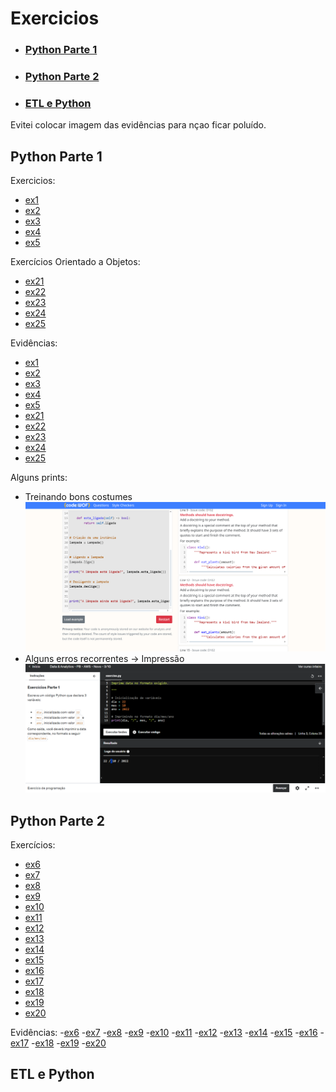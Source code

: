 # Exercicios 

- ### [Python Parte 1]()
- ### [Python Parte 2]()
- ### [ETL e Python]()

Evitei colocar imagem das evidências para nçao ficar poluído.
## Python Parte 1
Exercicios:
- [ex1](/Sprint3/Exercicios/Python%20Parte%201/ex1.txt)
- [ex2](/Sprint3/Exercicios/Python%20Parte%201/ex2.txt)
- [ex3](/Sprint3/Exercicios/Python%20Parte%201/ex3.txt)
- [ex4](/Sprint3/Exercicios/Python%20Parte%201/ex4.txt)
- [ex5](/Sprint3/Exercicios/Python%20Parte%201/ex5.txt)

Exercícios Orientado a Objetos:
- [ex21](/Sprint3/Exercicios/Python%20Parte%201/ex21.txt)
- [ex22](/Sprint3/Exercicios/Python%20Parte%201/ex22.txt)
- [ex23](/Sprint3/Exercicios/Python%20Parte%201/ex23.txt)
- [ex24](/Sprint3/Exercicios/Python%20Parte%201/ex24.txt)
- [ex25](/Sprint3/Exercicios/Python%20Parte%201/ex25.txt)

Evidências:
- [ex1](/Sprint3/Evidências/ExerciciosPython1/ex1.png)
- [ex2](/Sprint3/Evidências/ExerciciosPython1/ex2.png)
- [ex3](/Sprint3/Evidências/ExerciciosPython1/ex3.png)
- [ex4](/Sprint3/Evidências/ExerciciosPython1/ex4.png)
- [ex5](/Sprint3/Evidências/ExerciciosPython1/ex5.png)
- [ex21](/Sprint3/Evidências/ExerciciosPython1/ex21.png)
- [ex22](/Sprint3/Evidências/ExerciciosPython1/ex22.png)
- [ex23](/Sprint3/Evidências/ExerciciosPython1/ex23.png)
- [ex24](/Sprint3/Evidências/ExerciciosPython1/ex24.png)
- [ex25](/Sprint3/Evidências/ExerciciosPython1/ex25.png)

Alguns prints:
- Treinando bons costumes
![bons costumes](/Sprint3/Evidências/ExerciciosPython1/bonsCostumesPy.png)
- Alguns erros recorrentes -> Impressão
![erro de impressão](/Sprint3/Evidências/ExerciciosPython1/erroDeImpressao.png)

## Python Parte 2
Exercícios:
- [ex6](/Sprint3/Exercicios/Python%20Parte%202/ex6.txt)
- [ex7](/Sprint3/Exercicios/Python%20Parte%202/ex7.txt)
- [ex8](/Sprint3/Exercicios/Python%20Parte%202/ex8.txt)
- [ex9](/Sprint3/Exercicios/Python%20Parte%202/ex9.txt)
- [ex10](/Sprint3/Exercicios/Python%20Parte%202/ex10.txt)
- [ex11](/Sprint3/Exercicios/Python%20Parte%202/ex11.txt)
- [ex12](/Sprint3/Exercicios/Python%20Parte%202/ex12.txt)
- [ex13](/Sprint3/Exercicios/Python%20Parte%202/ex13.txt)
- [ex14](/Sprint3/Exercicios/Python%20Parte%202/ex14.txt)
- [ex15](/Sprint3/Exercicios/Python%20Parte%202/ex15.txt)
- [ex16](/Sprint3/Exercicios/Python%20Parte%202/ex16.txt)
- [ex17](/Sprint3/Exercicios/Python%20Parte%202/ex17.txt)
- [ex18](/Sprint3/Exercicios/Python%20Parte%202/ex18.txt)
- [ex19](/Sprint3/Exercicios/Python%20Parte%202/ex19.txt)
- [ex20](/Sprint3/Exercicios/Python%20Parte%202/ex20.txt)

Evidências:
-[ex6](/Sprint3/Evidências/ExerciciosPython2/ex6.png)
-[ex7](/Sprint3/Evidências/ExerciciosPython2/ex7.png)
-[ex8](/Sprint3/Evidências/ExerciciosPython2/ex8.png)
-[ex9](/Sprint3/Evidências/ExerciciosPython2/ex9.png)
-[ex10](/Sprint3/Evidências/ExerciciosPython2/ex10.png)
-[ex11](/Sprint3/Evidências/ExerciciosPython2/ex11.png)
-[ex12](/Sprint3/Evidências/ExerciciosPython2/ex12.png)
-[ex13](/Sprint3/Evidências/ExerciciosPython2/ex13.png)
-[ex14](/Sprint3/Evidências/ExerciciosPython2/ex14.png)
-[ex15](/Sprint3/Evidências/ExerciciosPython2/ex15.png)
-[ex16](/Sprint3/Evidências/ExerciciosPython2/ex16.png)
-[ex17](/Sprint3/Evidências/ExerciciosPython2/ex17.png)
-[ex18](/Sprint3/Evidências/ExerciciosPython2/ex18.png)
-[ex19](/Sprint3/Evidências/ExerciciosPython2/ex19.png)
-[ex20](/Sprint3/Evidências/ExerciciosPython2/ex20.png)

## ETL e Python